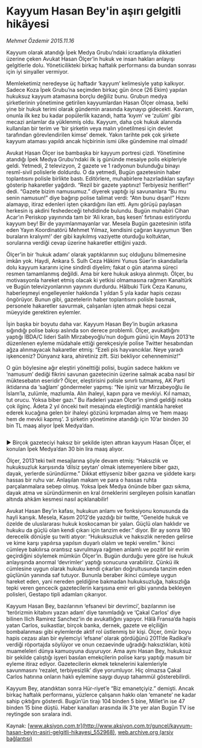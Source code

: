 # Kayyum Hasan Bey'in aşırı gelgitli hikâyesi

*Mehmet Özdemir 2015.11.16*

<div class="pNewsDetailMainContent ctx_content" itemprop="articleBody">
 <p>
  Kayyum olarak atandığı İpek Medya Grubu’ndaki icraatlarıyla dikkatleri üzerine çeken Avukat Hasan Ölçer’in hukuk ve insan hakları anlayışı gelgitlerle dolu. Yöneticilikteki birkaç haftalık performansı da bundan sonrası için iyi sinyaller vermiyor.
 </p>
 <p>
  Memleketimiz neredeyse üç haftadır ‘kayyum’ kelimesiyle yatıp kalkıyor. Sadece Koza İpek Grubu’na seçimden birkaç gün önce (26 Ekim) yapılan hukuksuz kayyum atamasına borçlu değiliz bunu. Grubun medya şirketlerinin yönetimine getirilen kayyumlardan Hasan Ölçer olmasa, belki yine bir hukuk terimi olarak gündemin arasında kaynayıp gidecekti. Kavram, onunla ilk kez bu kadar popülerlik kazandı, hatta ‘kıyım’ ve ‘zulüm’ gibi mecazi anlamlar da yüklenmiş oldu. Kayyum, daha çok hukuk alanında kullanılan bir terim ve ‘bir şirketin veya malın yönetilmesi için devlet tarafından görevlendirilen kimse’ demek. Yakın tarihte pek çok şirkete kayyum ataması yapıldı ancak hiçbirinin ismi ülke gündemine mal olmadı!
 </p>
 <p>
  Avukat Hasan Ölçer ise bambaşka bir kayyum portresi çizdi. Yönetimine atandığı İpek Medya Grubu’ndaki ilk iş gününde mesaiye polis ekipleriyle geldi. Yetmedi, 2 televizyon, 2 gazete ve 1 radyonun bulunduğu binayı resmî-sivil polislerle doldurdu. O da yetmedi, Bugün gazetesinin haber toplantısını polisle birlikte bastı. Editörlere, muhabirlere hazırladıkları sayfayı gösterip hakaretler yağdırdı. “Rezil bir gazete yaptınız! Terbiyesiz herifler!” dedi. “Gazete bizim namusumuz.” diyerek yaptığı işi savunanlara “Bu mu senin namusun!” diye bağırıp polise talimat verdi: “Atın bunu dışarı!” Hızını alamayıp, itiraz edenleri işten çıkardığını ilan etti. Aynı görüşü paylaşan herkesin iş akdini feshedeceği tehdidinde bulundu. Bugün muhabiri Cihan Acar’ın Periskop yayınında tam bir ‘Ali kıran, baş kesen’ fırtınası estiriyordu kayyum bey! Bir de yayımlanmayanlar var. Mesela Bugün gazetesinin istifa eden Yayın Koordinatörü Mehmet Yılmaz, kendisini çağıran kayyumun ‘Ben buraların kralıyım!’ der gibi kaykılmış vaziyette oturduğu koltuktan, sorularına verdiği cevap üzerine hakaretler ettiğini yazdı.
 </p>
 <p>
  Ölçer’in bir ‘hukuk adamı’ olarak yaptıklarının suç olduğunu bilmemesine imkân yok. Haydi, Ankara 5. Sulh Ceza Hâkimi Yunus Süer’in skandallarla dolu kayyum kararını içine sindirdi diyelim; fakat o gün atanma süreci resmen tamamlanmış değildi. Ama bir kere hukuk askıya alınmıştı. Ölçer, bu motivasyonla hareket etmiş olacak ki yetkisi olmamasına rağmen Kanaltürk ve Bugün televizyonlarının yayınını durdurdu. Hâlbuki Türk Ceza Kanunu, haberleşmeyi engelleyenler hakkında 1 yıldan 5 yıla kadar hapis cezası öngörüyor. Bunun gibi, gazetelerin haber toplantısını polisle basmak, personele hakaretler savurmak, çalışanları işten atmak hepsi cezai müeyyide gerektiren eylemler.
 </p>
 <p>
  İşin başka bir boyutu daha var. Kayyum Hasan Bey’in bugün arkasına sığındığı polise bakışı aslında son derece problemli. Ölçer, avukatlığını yaptığı İBDA/C lideri Salih Mirzabeyoğlu’nun doğum günü için Mayıs 2013’te düzenlenen eyleme müdahale ettiği gerekçesiyle polise Twitter hesabından ağza alınmayacak hakaretler etmiş: “Ezeli pis hayvancıklar. Neye yaradı işkenceniz? Dünyanız kara, ahiretiniz zift. Sizi bekliyor cehenneminiz!”
 </p>
 <p>
  O gün böylesine ağır eleştiri yönelttiği polisi, bugün sadece hakkını ve ‘namusum’ dediği fikrini savunan gazetecinin üzerine salmak acaba nasıl bir müktesebatın eseridir? Ölçer, eleştirisini polisle sınırlı tutmamış, AK Parti iktidarına da ‘sağlam’ göndermeler yapmış: “Ne işiniz var Mirzabeyoğlu ile İslam’la, zulümle, mazlumla. Alın ihaleyi, kapın para ve mevkiyi. Kıl namazı, tut orucu. Yoksa biber gazı.” Bu ifadeleri yazan Ölçer’in şimdi geldiği nokta çok ilginç. Âdeta 2 yıl önceki twit mesajında eleştirdiği mantıkla hareket ederek kucağına gelen bir ihaleyi gözünü kırpmadan almış ve ‘hem maaşı hem de mevkii kapmış’. 3 şirketin yönetimine atandığı için 10’ar binden 30 bin TL maaş alıyor İpek Medya’dan.
 </p>
 <p>
  <img alt="" src="http://web.archive.org/web/20151124103506im_/http://medya.aksiyon.com.tr//aksiyon/2015/11/16/573089.jpg "/>
 </p>
 <p>
  <span>
   ► Birçok gazeteciyi haksız bir şekilde işten attıran kayyum Hasan Ölçer, el konulan İpek Medya’dan 30 bin lira maaş alıyor.
  </span>
 </p>
 <p>
  Ölçer, 2013’teki twit mesajlarına şöyle devam etmiş: “Haksızlık ve hukuksuzluk karşısında ‘dilsiz şeytan’ olmak istemeyenlere biber gazı, dayak, yerlerde süründürme.” Dikkat ettiyseniz biber gazına ve şiddete karşı hassas bir ruhu var. Anlaşılan makam ve para o hassas ruhta parçalanmalara sebep olmuş. Yoksa İpek Medya önünde biber gazı sıkma, dayak atma ve süründürmenin en kral örneklerini sergileyen polisin kanatları altında ahkâm kesmesi nasıl açıklanabilir!
 </p>
 <p>
  Avukat Hasan Bey’in kafası, hukukun anlamı ve fonksiyonu konusunda da hayli karışık. Mesela, Kasım 2012’de yazdığı bir twitte, “Genelde hukuk ve özelde de uluslararası hukuk koskocaman bir yalan. Güçlü olan haklıdır ve hukuku da güçlü olan kendi çıkarı için tanzim eder.” diyor. Bir ay sonra 180 derecelik dönüşle şu twiti atıyor: “Hukuksuzluk ve haksızlık nereden gelirse ve kime karşı yapılırsa yapılsın duyarlı olalım ve tepki verelim.” İkinci cümleye bakılırsa orantısız savrulmaya rağmen anlamlı ve pozitif bir evrim geçirdiğini söylemek mümkün Ölçer’in. Bugün durduğu yere göre ise hukuk anlayışında anormal ‘devrimler’ yaptığı sonucuna varabiliriz. Çünkü ilk cümlesine uygun olarak hukuku kendi çıkarları doğrultusunda tanzim eden güçlünün yanında saf tutuyor. Bununla beraber ikinci cümleye uygun hareket eden, yani nereden geldiğine bakmadan hukuksuzluğa, haksızlığa tepki veren gencecik gazetecilerin karşısına emir eri gibi yanında bekleyen polisleri, Gestapo tipli adamları çıkarıyor.
 </p>
 <p>
  Kayyum Hasan Bey, bazılarının ‘efsanevi bir devrimci’, bazılarının ise ‘terörizmin kitabını yazan adam’ diye tanımladığı ve ‘Çakal Carlos’ diye bilinen Ilich Ramirez Sanchez’in de avukatlığını yapıyor. Hâlâ Fransa’da hapis yatan Carlos, suikastlar, birçok banka, dernek, gazete ve elçiliğin bombalanması gibi eylemlerde aktif rol üstlenmiş bir kişi. Ölçer, ömür boyu hapis cezası alan bir eylemciyi ‘efsane’ olarak gördüğünü 2011’de Radikal’e verdiği röportajda söylüyor ve onun cezaevinde uğradığı haksızlıkları, kötü muameleleri dünya kamuoyuna duyuruyor. Ama aynı Hasan Bey, hukuksuz bir şekilde çalıştığı işyeri basılan emekçilerin polise karşı yaptığı masum bir eyleme itiraz ediyor. Gazetecilerin ekmek teknelerini kalemleriyle savunmasını ‘rezalet, terbiyesizlik’ diye yorumluyor. Hiç olmazsa Çakal Carlos hatırına onların haklı eylemine saygı duyup tahammül gösterebilirdi.
 </p>
 <p>
  Kayyum Bey, atandıktan sonra Hür-riyet’e “Biz emanetçiyiz.” demişti. Ancak birkaç haftalık performansı, yüzlerce çalışanın hakkı olan ‘emanete’ ne kadar sahip çıktığını gösterdi. Bugün’ün tirajı 104 binden 5 bine, Millet’in ise 47 binden 15 bine düştü. Haber kanalları arasında ilk 3’te yer alan Bugün TV ise reytingde son sıralara indi.
 </p>
</div>


Kaynak: [www.aksiyon.com.tr](http://www.aksiyon.com.tr/guncel/kayyum-hasan-beyin-asiri-gelgitli-hikayesi_552968), [web.archive.org (arşiv bağlantısı)](http://web.archive.org/web/20151124103506/http://www.aksiyon.com.tr/guncel/kayyum-hasan-beyin-asiri-gelgitli-hikayesi_552968)
